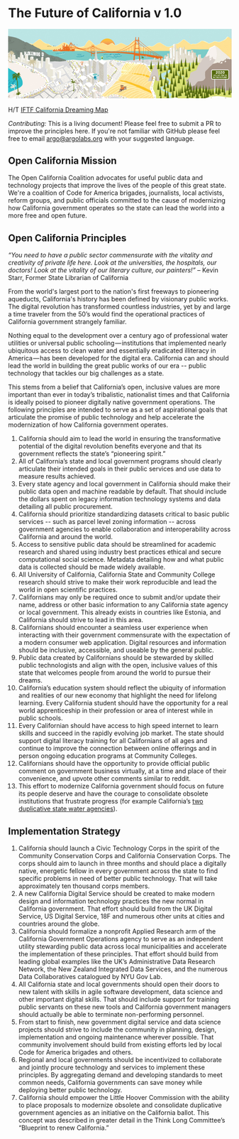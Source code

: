 # The Future of California v 1.0

![California Dreaming Map](images/california-dreaming-pano.jpg)

H/T [IFTF California Dreaming Map](http://www.iftf.org/our-work/global-landscape/human-settlement/california-dreaming-map/)

*Contributing:* This is a living document! Please feel free to submit a PR to improve the principles here. If you're not familiar with GitHub please feel free to email argo@argolabs.org with your suggested language. 

## Open California Mission

The Open California Coalition advocates for useful public data and technology projects that improve the lives of the people of this great state. We're a coalition of Code for America brigades, journalists, local activists, reform groups, and public officials committed to the cause of modernizing how California government operates so the state can lead the world into a more free and open future. 

## Open California Principles

*“You need to have a public sector commensurate with the vitality and creativity of private life here. Look at the universities, the hospitals, our doctors! Look at the vitality of our literary culture, our painters!”*
    – Kevin Starr, Former State Librarian of California

From the world's largest port to the nation's first freeways to pioneering aqueducts, California's history has been defined by visionary public works. The digital revolution has transformed countless industries, yet by and large a time traveler from the 50’s would find the operational practices of California government strangely familiar. 

Nothing equal to the development over a century ago of professional water utilities or universal public schooling — institutions that implemented nearly ubiquitous access to clean water and essentially eradicated illiteracy in America — has been developed for the digital era. California can and should lead the world in building the great public works of our era -- public technology that tackles our big challenges as a state. 

This stems from a belief that California’s open, inclusive values are more important than ever in today’s tribalistic, nationalist times and that California is ideally poised to pioneer digitally native government operations. The following principles are intended to serve as a set of aspirational goals that articulate the promise of public technology and help accelerate the modernization of how California government operates.

1. California should aim to lead the world in ensuring the transformative potential of the digital revolution benefits everyone and that its government reflects the state’s “pioneering spirit.”
2. All of California’s state and local government programs should clearly articulate their intended goals in their public services and use data to measure results achieved.
3. Every state agency and local government in California should make their public data open and machine readable by default. That should include the dollars spent on legacy information technology systems and data detailing all public procurement.
4. California should prioritize standardizing datasets critical to basic public services -- such as parcel level zoning information -- across government agencies to enable collaboration and interoperability across California and around the world.
5. Access to sensitive public data should be streamlined for academic research and shared using industry best practices ethical and secure computational social science. Metadata detailing how and what public data is collected should be made widely available. 
6. All University of California, California State and Community College research should strive to make their work reproducible and lead the world in open scientific practices. 
7. Californians may only be required once to submit and/or update their name, address or other basic information to any California state agency or local government. This already exists in countries like Estonia, and California should strive to lead in this area. 
8. Californians should encounter a seamless user experience when interacting with their government commensurate with the expectation of a modern consumer web application. Digital resources and information should be inclusive, accessible, and useable by the general public. 
9. Public data created by Californians should be stewarded by skilled public technologists and align with the open, inclusive values of this state that welcomes people from around the world to pursue their dreams. 
10. California’s education system should reflect the ubiquity of information and realities of our new economy that highlight the need for lifelong learning. Every California student should have the opportunity for a real world apprenticeship in their profession or area of interest while in public schools. 
11. Every Californian should have access to high speed internet to learn skills and succeed in the rapidly evolving job market. The state should support digital literacy training for all Californians of all ages and continue to improve the connection between online offerings and in person ongoing education programs at Community Colleges. 
12. Californians should have the opportunity to provide official public comment on government business virtually, at a time and place of their convenience, and upvote other comments similar to reddit.
13. This effort to modernize California government should focus on future its people deserve and have the courage to consolidate obsolete institutions that frustrate progress (for example California’s [two duplicative state water agencies](https://lhc.ca.gov/sites/lhc.ca.gov/files/Reports/201/Report201.pdf)). 

## Implementation Strategy

1. California should launch a Civic Technology Corps in the spirit of the Community Conservation Corps and California Conservation Corps. The corps should aim to launch in three months and should place a digitally native, energetic fellow in every government across the state to find specific problems in need of better public technology. That will take approximately ten thousand corps members. 
2. A new California Digital Service should be created to make modern design and information technology practices the new normal in California government. That effort should build from the UK Digital Service, US Digital Service, 18F and numerous other units at cities and countries around the globe. 
3. California should formalize a nonprofit Applied Research arm of the California Government Operations agency to serve as an independent utility stewarding public data across local municipalities and accelerate the implementation of these principles. That effort should build from leading global examples like the UK’s Administrative Data Research Network, the New Zealand Integrated Data Services, and the numerous Data Collaboratives catalogued by NYU Gov Lab. 
4. All California state and local governments should open their doors to new talent with skills in agile software development, data science and other important digital skills. That should include support for training public servants on these new tools and California government managers should actually be able to terminate non-performing personnel. 
5. From start to finish, new government digital service and data science projects should strive to include the community in planning, design, implementation and ongoing maintenance wherever possible. That community involvement should build from existing efforts led by local Code for America brigades and others.
6. Regional and local governments should be incentivized to collaborate and jointly procure technology and services to implement these principles. By aggregating demand and developing standards to meet common needs, California governments can save money while deploying better public technology. 
7. California should empower the Little Hoover Commission with the ability to place proposals to modernize obsolete and consolidate duplicative government agencies as an initiative on the California ballot. This concept was described in greater detail in the Think Long Committee’s “Blueprint to renew California.” 
